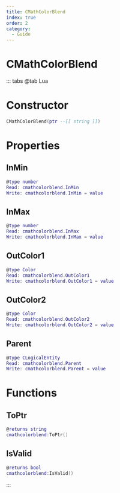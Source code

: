 ```yaml
---
title: CMathColorBlend
index: true
order: 2
category:
  - Guide
---
```


# CMathColorBlend

::: tabs
@tab Lua
# Constructor
```lua
CMathColorBlend(ptr --[[ string ]])
```
# Properties
## InMin 
```lua
@type number
Read: cmathcolorblend.InMin
Write: cmathcolorblend.InMin = value
```
## InMax 
```lua
@type number
Read: cmathcolorblend.InMax
Write: cmathcolorblend.InMax = value
```
## OutColor1 
```lua
@type Color
Read: cmathcolorblend.OutColor1
Write: cmathcolorblend.OutColor1 = value
```
## OutColor2 
```lua
@type Color
Read: cmathcolorblend.OutColor2
Write: cmathcolorblend.OutColor2 = value
```
## Parent 
```lua
@type CLogicalEntity
Read: cmathcolorblend.Parent
Write: cmathcolorblend.Parent = value
```
# Functions
## ToPtr
```lua
@returns string
cmathcolorblend:ToPtr()
```
## IsValid
```lua
@returns bool
cmathcolorblend:IsValid()
```

:::